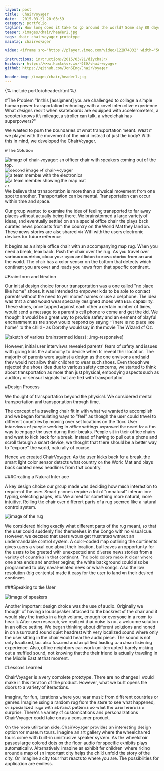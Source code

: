 ```yaml
---
layout: post
title:  ChairVoyager
date:   2015-03-21 20:03:59
category: portfolio
tagline: How long does it take to go around the world? Some say 80 days. We think 8 minutes.
teaser: /images/chair/header2.jpg
tags: chair chairvoyager prototype
maintag: chairvoyager

video: <iframe src="https://player.vimeo.com/video/122874832" width="500" height="281" frameborder="0" webkitallowfullscreen mozallowfullscreen allowfullscreen></iframe>

instructions: instructions/2015/03/21/diychair/
hackster: https://www.hackster.io/4269/chairvoyager
github: https://github.com/JonSEng/ChairVoyager

header-img: /images/chair/header1.jpg
---
```

{% include portfolioheader.html %}

#The Problem
"In this [assigment] you are challenged to
collage a simple human power transportation technology with a novel interactive experience.
What designs result when skateboards are equipped with accelerometers, a scooter knows it’s
mileage, a stroller can talk, a wheelchair has superpowers?"

We wanted to push the boundaries of what transportation meant. What if we played with the movement of the mind instead of just the body? With this in mind, we developed the ChairVoyager.

#The Solution
<div id="finalProductCarousel" class="carousel slide">
  <!-- Carousel items -->
  <div class="carousel-inner">
    <div class="active item"><img src="/images/chair/header1.jpg" class=".img-responsive" alt="image of chair-voyager: an officer chair with speakers coming out of the top."></div>
    <div class="item"><img src="/images/chair/header2.jpg" class=".img-responsive" alt="second image of chair-voyager"></div>
    <div class="item"><img src="/images/chair/electronics2.jpg" class=".img-responsive" alt="a team member with the electronics"></div>
    <div class="item"><img src="/images/chair/team1.jpg" class=".img-responsive" alt="a team member showing the map mat"></div>
  </div>
  <!-- Carousel nav -->  
  <a class="carousel-control left" href="#finalProductCarousel" data-slide="prev">‹</a>
  <a class="carousel-control right" href="#finalProductCarousel" data-slide="next">›</a>
</div>
We believe that transportation is more than a physical movement from one spot to another. Transportation can be mental. Transportation can occur within time and space.

Our group wanted to examine the idea of feeling transported to far away places without actually being there. We brainstormed a large variety of ideas, and eventually settled on an a special office chair the plays back curated news podcasts from the country on the World Mat they land on. These news stories are also shared via Wifi with the users electronic devices for future reference.

It begins as a simple office chair with an accompanying map rug. When you need a break, lean back. Push the chair over the rug. As you travel over various countries, close your eyes and listen to news stories from around the world. The chair has a color sensor on the bottom that detects which continent you are over and reads you news from that specific continent.

#Brainstorm and Ideation

Our initial design choice for our transportation was a one called "no place like home" shoes. It was intended to empower kids to be able to contact parents without the need to yell moms' names or use a cellphone. The idea was that a child would wear specially designed shoes with BLE capability. These shoes, once tapped against each other a certain number of times, would send a message to a parent's cell phone to come and get the kid. We thought it would be a great way to provide safety and an element of playful enchantment as the show would respond by saying "There is no place like home" to the child - as Dorothy would say in the movie The Wizard of Oz. 

![sketch of various brainstormed ideas](/images/chair/brainstorm.jpg){: .img-responsive}

However, initial user interviews revealed parents' fears of safety and issues with giving kids the autonomy to decide when to reveal their location. The majority of parents were against a design as the one envisions and said they would not allow their children to wear  such shoes. Even though we rejected the shoes idea due to various safety concerns, we started to think about transportation as more than just physical, embodying aspects such as auditory or sensual signals that are tied with transportation.

#Design Process

We thought of transportation beyond the physical. We considered mental transportation and transportation through time.

The concept of a traveling chair fit in with what we wanted to accomplish and we began formulating ways to "feel" as though the user could travel to different countries by moving over set locations on the floor. User interviews of people working in office settings approved the need for a fun way to engage the user during their breaks. People sit in their office chairs and want to kick back for a break. Instead of having to pull out a phone and scroll through a smart device, we thought that there should be a better way to "explore" the world, naturally of course.

Hence we created ChairVoyager. As the user kicks back for a break, the smart light color sensor detects what country on the World Mat and plays back curated news headlines from that country.

###Creating a Natural Interface

A key design choice our group made was deciding how much interaction to require of the user. Smart phones require a lot of "unnatural" interaction: typing, selecting pages, etc. We aimed for something more natural, more intuitive. Rolling the chair over different parts of a rug seemed like a natural control system.

![image of the rug](/images/chair/team1.jpg)

We considered hiding exactly what different parts of the rug meant, so that the user could suddenly find themselves in the Congo with no visual cue. However, we decided that users would get frustrated without an understandable control system. A color-coded map outlining the continents gives users a visual cue about their location, but leaves an opportunity for the users to be greeted with unexpected and diverse news stories from a variety of countries in that continent. The bold colors make it clear where one area ends and another begins; the white background could also be programmed to play naval-related news or whale songs. Also the low resolution (big contents) made it easy for the user to land on their desired continent.

###Speaking to the User

![image of speakers](/images/chair/speakers1.jpg)

Another important design choice was the use of audio. Originally we thought of having a loudspeaker attached to the backrest of the chair and it would play the tracks in a high volume, enough for everyone in a room to hear it. After user research, we realized that noise is not a welcome solution in an office setting. We began thinking about different solutions and honed in on a surround sound quiet headrest with very localized sound where only the user sitting in the chair would hear the audio piece. The sound is not only localized, but also focused and amplified leading to a clean listening experience. Also,  office neighbors can work uninterrupted, barely making out a muffled sound, not knowing that the their friend is actually traveling in the Middle East at that moment.

#Lessons Learned

ChairVoyager is a very complete prototype. There are no changes I would make in this iteration of the product. However, what we built opens the doors to a variety of iteractions.

Imagine, for fun, iterations where you hear music from different countries or genres. Imagine using a random rug from the store to see what happened, or specialized rugs with abstract patterns so what the user hears is a surprise. There's a variety of customizations and personalizations ChairVoyager could take on as a consumer product.

On the more utilitarian side, ChairVoyager provides an interesting design option for museum tours. Imagine an art gallery where the wheelchaired tours come with built-in unintrusive speaker system. As the wheelchair passes large colored dots on the floor, audio for specific exhibits plays automatically. Alternatively, imagine an exhibit for children, where riding around a map of an important city helps the child unfold the story of the city. Or, imagine a city tour that reacts to where you are. The possibilities for application are endless.

